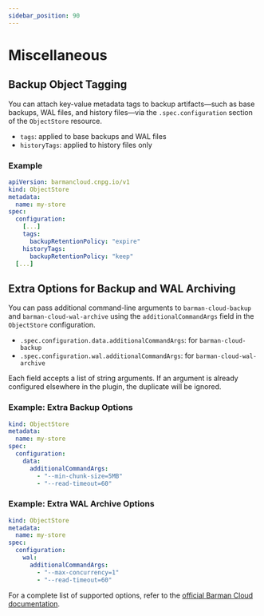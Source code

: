 ```yaml
---
sidebar_position: 90
---
```


# Miscellaneous

<!-- SPDX-License-Identifier: CC-BY-4.0 -->

## Backup Object Tagging

You can attach key-value metadata tags to backup artifacts—such as base
backups, WAL files, and history files—via the `.spec.configuration` section of
the `ObjectStore` resource.

- `tags`: applied to base backups and WAL files
- `historyTags`: applied to history files only

### Example

```yaml
apiVersion: barmancloud.cnpg.io/v1
kind: ObjectStore
metadata:
  name: my-store
spec:
  configuration:
    [...]
    tags:
      backupRetentionPolicy: "expire"
    historyTags:
      backupRetentionPolicy: "keep"
  [...]
```

## Extra Options for Backup and WAL Archiving

You can pass additional command-line arguments to `barman-cloud-backup` and
`barman-cloud-wal-archive` using the `additionalCommandArgs` field in the
`ObjectStore` configuration.

- `.spec.configuration.data.additionalCommandArgs`: for `barman-cloud-backup`
- `.spec.configuration.wal.additionalCommandArgs`: for `barman-cloud-wal-archive`

Each field accepts a list of string arguments. If an argument is already
configured elsewhere in the plugin, the duplicate will be ignored.

### Example: Extra Backup Options

```yaml
kind: ObjectStore
metadata:
  name: my-store
spec:
  configuration:
    data:
      additionalCommandArgs:
        - "--min-chunk-size=5MB"
        - "--read-timeout=60"
```

### Example: Extra WAL Archive Options

```yaml
kind: ObjectStore
metadata:
  name: my-store
spec:
  configuration:
    wal:
      additionalCommandArgs:
        - "--max-concurrency=1"
        - "--read-timeout=60"
```

For a complete list of supported options, refer to the
[official Barman Cloud documentation](https://docs.pgbarman.org/release/latest/).
